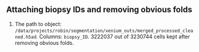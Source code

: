 ## Attaching biopsy IDs and removing obvious folds
1. The path to object: ```/data/projects/robin/segmentation/xenium_outs/merged_processed_cleaned.h5ad```. Columns: ```biopsy_ID```. 3222037 out of 3230744 cells kept after removing obvious folds.
